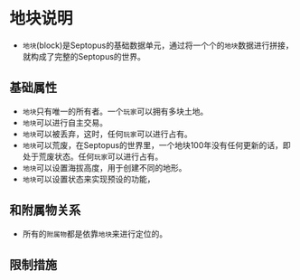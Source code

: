 # 地块说明

* `地块`(block)是Septopus的基础数据单元，通过将一个个的`地块`数据进行拼接，就构成了完整的Septopus的世界。

## 基础属性

* `地块`只有唯一的所有者。一个`玩家`可以拥有多块土地。
* `地块`可以进行自主交易。
* `地块`可以被丢弃，这时，任何`玩家`可以进行占有。
* `地块`可以荒废，在Septopus的世界里，一个地块100年没有任何更新的话，即处于荒废状态。任何`玩家`可以进行占有。
* `地块`可以设置海拔高度，用于创建不同的地形。
* `地块`可以设置状态来实现预设的功能，

## 和附属物关系

* 所有的`附属物`都是依靠`地块`来进行定位的。

## 限制措施
